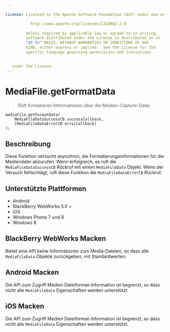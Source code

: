 ```yaml
---

license: Licensed to the Apache Software Foundation (ASF) under one or more contributor license agreements. See the NOTICE file distributed with this work for additional information regarding copyright ownership. The ASF licenses this file to you under the Apache License, Version 2.0 (the "License"); you may not use this file except in compliance with the License. You may obtain a copy of the License at

           http://www.apache.org/licenses/LICENSE-2.0
    
         Unless required by applicable law or agreed to in writing,
         software distributed under the License is distributed on an
         "AS IS" BASIS, WITHOUT WARRANTIES OR CONDITIONS OF ANY
         KIND, either express or implied.  See the License for the
         specific language governing permissions and limitations
    

   under the License.
---
```


# MediaFile.getFormatData

> Ruft formatieren Informationen über die Medien-Capture-Datei.

    mediaFile.getFormatData(
        MediaFileDataSuccessCB successCallback,
        [MediaFileDataErrorCB errorCallback]
    );
    

## Beschreibung

Diese Funktion versucht asynchron, die Formatierungsinformationen für die Mediendatei abzurufen. Wenn erfolgreich, es ruft die `MediaFileDataSuccessCB` Rückruf mit einem `MediaFileData` Objekt. Wenn der Versuch fehlschlägt, ruft diese Funktion die `MediaFileDataErrorCB` Rückruf.

## Unterstützte Plattformen

*   Android
*   BlackBerry WebWorks 5.0 +
*   iOS
*   Windows Phone 7 und 8
*   Windows 8

## BlackBerry WebWorks Macken

Bietet eine API keine Informationen zum Media-Dateien, so dass alle `MediaFileData` Objekte zurückgeben, mit Standardwerten.

## Android Macken

Die API zum Zugriff Medien Dateiformat-Information ist begrenzt, so dass nicht alle `MediaFileData` Eigenschaften werden unterstützt.

## iOS Macken

Die API zum Zugriff Medien Dateiformat-Information ist begrenzt, so dass nicht alle `MediaFileData` Eigenschaften werden unterstützt.